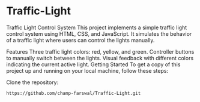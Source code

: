 # Traffic-Light
Traffic Light Control System
This project implements a simple traffic light control system using HTML, CSS, and JavaScript. It simulates the behavior of a traffic light where users can control the lights manually.

Features
Three traffic light colors: red, yellow, and green.
Controller buttons to manually switch between the lights.
Visual feedback with different colors indicating the current active light.
Getting Started
To get a copy of this project up and running on your local machine, follow these steps:

Clone the repository:

```
https://github.com/champ-farswal/Traffic-Light.git
```
